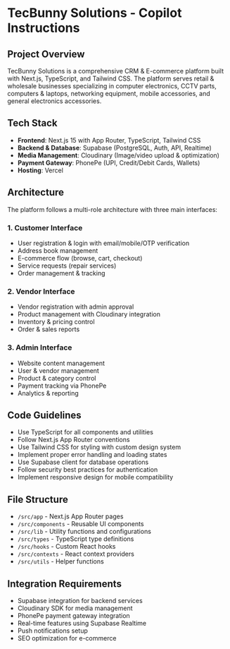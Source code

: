 # TecBunny Solutions - Copilot Instructions

<!-- Use this file to provide workspace-specific custom instructions to Copilot. For more details, visit https://code.visualstudio.com/docs/copilot/copilot-customization#_use-a-githubcopilotinstructionsmd-file -->

## Project Overview
TecBunny Solutions is a comprehensive CRM & E-commerce platform built with Next.js, TypeScript, and Tailwind CSS. The platform serves retail & wholesale businesses specializing in computer electronics, CCTV parts, computers & laptops, networking equipment, mobile accessories, and general electronics accessories.

## Tech Stack
- **Frontend**: Next.js 15 with App Router, TypeScript, Tailwind CSS
- **Backend & Database**: Supabase (PostgreSQL, Auth, API, Realtime)
- **Media Management**: Cloudinary (Image/video upload & optimization)
- **Payment Gateway**: PhonePe (UPI, Credit/Debit Cards, Wallets)
- **Hosting**: Vercel

## Architecture
The platform follows a multi-role architecture with three main interfaces:

### 1. Customer Interface
- User registration & login with email/mobile/OTP verification
- Address book management
- E-commerce flow (browse, cart, checkout)
- Service requests (repair services)
- Order management & tracking

### 2. Vendor Interface
- Vendor registration with admin approval
- Product management with Cloudinary integration
- Inventory & pricing control
- Order & sales reports

### 3. Admin Interface
- Website content management
- User & vendor management
- Product & category control
- Payment tracking via PhonePe
- Analytics & reporting

## Code Guidelines
- Use TypeScript for all components and utilities
- Follow Next.js App Router conventions
- Use Tailwind CSS for styling with custom design system
- Implement proper error handling and loading states
- Use Supabase client for database operations
- Follow security best practices for authentication
- Implement responsive design for mobile compatibility

## File Structure
- `/src/app` - Next.js App Router pages
- `/src/components` - Reusable UI components
- `/src/lib` - Utility functions and configurations
- `/src/types` - TypeScript type definitions
- `/src/hooks` - Custom React hooks
- `/src/contexts` - React context providers
- `/src/utils` - Helper functions

## Integration Requirements
- Supabase integration for backend services
- Cloudinary SDK for media management
- PhonePe payment gateway integration
- Real-time features using Supabase Realtime
- Push notifications setup
- SEO optimization for e-commerce
